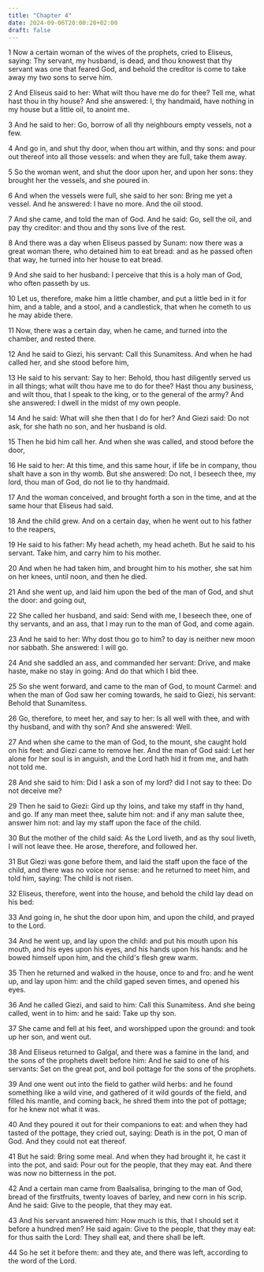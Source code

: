 ```yaml
---
title: "Chapter 4"
date: 2024-09-06T20:00:28+02:00
draft: false
---
```



1 Now a certain woman of the wives of the prophets, cried to Eliseus, saying: Thy servant, my husband, is dead, and thou knowest that thy servant was one that feared God, and behold the creditor is come to take away my two sons to serve him.

2 And Eliseus said to her: What wilt thou have me do for thee? Tell me, what hast thou in thy house? And she answered: I, thy handmaid, have nothing in my house but a little oil, to anoint me.

3 And he said to her: Go, borrow of all thy neighbours empty vessels, not a few.

4 And go in, and shut thy door, when thou art within, and thy sons: and pour out thereof into all those vessels: and when they are full, take them away.

5 So the woman went, and shut the door upon her, and upon her sons: they brought her the vessels, and she poured in.

6 And when the vessels were full, she said to her son: Bring me yet a vessel. And he answered: I have no more. And the oil stood.

7 And she came, and told the man of God. And he said: Go, sell the oil, and pay thy creditor: and thou and thy sons live of the rest.

8 And there was a day when Eliseus passed by Sunam: now there was a great woman there, who detained him to eat bread: and as he passed often that way, he turned into her house to eat bread.

9 And she said to her husband: I perceive that this is a holy man of God, who often passeth by us.

10 Let us, therefore, make him a little chamber, and put a little bed in it for him, and a table, and a stool, and a candlestick, that when he cometh to us he may abide there.

11 Now, there was a certain day, when he came, and turned into the chamber, and rested there.

12 And he said to Giezi, his servant: Call this Sunamitess. And when he had called her, and she stood before him,

13 He said to his servant: Say to her: Behold, thou hast diligently served us in all things; what wilt thou have me to do for thee? Hast thou any business, and wilt thou, that I speak to the king, or to the general of the army? And she answered: I dwell in the midst of my own people.

14 And he said: What will she then that I do for her? And Giezi said: Do not ask, for she hath no son, and her husband is old.

15 Then he bid him call her. And when she was called, and stood before the door,

16 He said to her: At this time, and this same hour, if life be in company, thou shalt have a son in thy womb. But she answered: Do not, I beseech thee, my lord, thou man of God, do not lie to thy handmaid.

17 And the woman conceived, and brought forth a son in the time, and at the same hour that Eliseus had said.

18 And the child grew. And on a certain day, when he went out to his father to the reapers,

19 He said to his father: My head acheth, my head acheth. But he said to his servant. Take him, and carry him to his mother.

20 And when he had taken him, and brought him to his mother, she sat him on her knees, until noon, and then he died.

21 And she went up, and laid him upon the bed of the man of God, and shut the door: and going out,

22 She called her husband, and said: Send with me, I beseech thee, one of thy servants, and an ass, that I may run to the man of God, and come again.

23 And he said to her: Why dost thou go to him? to day is neither new moon nor sabbath. She answered: I will go.

24 And she saddled an ass, and commanded her servant: Drive, and make haste, make no stay in going: And do that which I bid thee.

25 So she went forward, and came to the man of God, to mount Carmel: and when the man of God saw her coming towards, he said to Giezi, his servant: Behold that Sunamitess.

26 Go, therefore, to meet her, and say to her: Is all well with thee, and with thy husband, and with thy son? And she answered: Well.

27 And when she came to the man of God, to the mount, she caught hold on his feet: and Giezi came to remove her. And the man of God said: Let her alone for her soul is in anguish, and the Lord hath hid it from me, and hath not told me.

28 And she said to him: Did I ask a son of my lord? did I not say to thee: Do not deceive me?

29 Then he said to Giezi: Gird up thy loins, and take my staff in thy hand, and go. If any man meet thee, salute him not: and if any man salute thee, answer him not: and lay my staff upon the face of the child.

30 But the mother of the child said: As the Lord liveth, and as thy soul liveth, I will not leave thee. He arose, therefore, and followed her.

31 But Giezi was gone before them, and laid the staff upon the face of the child, and there was no voice nor sense: and he returned to meet him, and told him, saying: The child is not risen.

32 Eliseus, therefore, went into the house, and behold the child lay dead on his bed:

33 And going in, he shut the door upon him, and upon the child, and prayed to the Lord.

34 And he went up, and lay upon the child: and put his mouth upon his mouth, and his eyes upon his eyes, and his hands upon his hands: and he bowed himself upon him, and the child's flesh grew warm.

35 Then he returned and walked in the house, once to and fro: and he went up, and lay upon him: and the child gaped seven times, and opened his eyes.

36 And he called Giezi, and said to him: Call this Sunamitess. And she being called, went in to him: and he said: Take up thy son.

37 She came and fell at his feet, and worshipped upon the ground: and took up her son, and went out.

38 And Eliseus returned to Galgal, and there was a famine in the land, and the sons of the prophets dwelt before him: And he said to one of his servants: Set on the great pot, and boil pottage for the sons of the prophets.

39 And one went out into the field to gather wild herbs: and he found something like a wild vine, and gathered of it wild gourds of the field, and filled his mantle, and coming back, he shred them into the pot of pottage; for he knew not what it was.

40 And they poured it out for their companions to eat: and when they had tasted of the pottage, they cried out, saying: Death is in the pot, O man of God. And they could not eat thereof.

41 But he said: Bring some meal. And when they had brought it, he cast it into the pot, and said: Pour out for the people, that they may eat. And there was now no bitterness in the pot.

42 And a certain man came from Baalsalisa, bringing to the man of God, bread of the firstfruits, twenty loaves of barley, and new corn in his scrip. And he said: Give to the people, that they may eat.

43 And his servant answered him: How much is this, that I should set it before a hundred men? He said again: Give to the people, that they may eat: for thus saith the Lord: They shall eat, and there shall be left.

44 So he set it before them: and they ate, and there was left, according to the word of the Lord.

